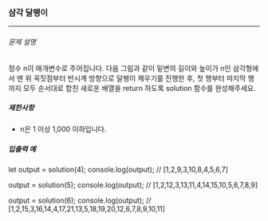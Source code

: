 ### 삼각 달팽이

---

###### 문제 설명

정수 n이 매개변수로 주어집니다. 다음 그림과 같이 밑변의 길이와 높이가 n인 삼각형에서 맨 위 꼭짓점부터 반시계 방향으로 달팽이 채우기를 진행한 후, 첫 행부터 마지막 행까지 모두 순서대로 합친 새로운 배열을 return 하도록 solution 함수를 완성해주세요.

##### 제한사항

- n은 1 이상 1,000 이하입니다.

##### 입출력 예

let output = solution(4);
console.log(output); // [1,2,9,3,10,8,4,5,6,7]

output = solution(5);
console.log(output); // [1,2,12,3,13,11,4,14,15,10,5,6,7,8,9]

output = solution(6);
console.log(output); // [1,2,15,3,16,14,4,17,21,13,5,18,19,20,12,6,7,8,9,10,11]
